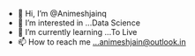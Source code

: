 - 👋 Hi, I’m @Animeshjainq
- 👀 I’m interested in ...Data Science 
- 🌱 I’m currently learning ...To Live
- 📫 How to reach me ...animeshjain@outlook.in

<!---
Animeshjainq/Animeshjainq is a ✨ special ✨ repository because its `README.md` (this file) appears on your GitHub profile.
You can click the Preview link to take a look at your changes.
--->
